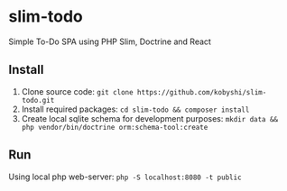 # slim-todo
Simple To-Do SPA using PHP Slim, Doctrine and React

## Install ##

1. Clone source code: `git clone https://github.com/kobyshi/slim-todo.git`
2. Install required packages: `cd slim-todo && composer install`
3. Create local sqlite schema for development purposes: `mkdir data && php vendor/bin/doctrine orm:schema-tool:create`

## Run ##

Using local php web-server: `php -S localhost:8080 -t public`
